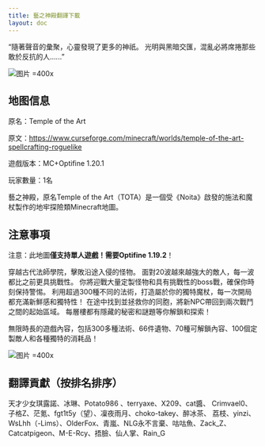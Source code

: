 ```yaml
---
title: 藝之神殿翻譯下載
layout: doc
---
```


“隨著聲音的彙聚，心靈發現了更多的神祇。 光明與黑暗交匯，混亂必將席捲那些敢於反抗的人......”

![图片 =400x](https://media.forgecdn.net/attachments/901/462/templeoftheart_logo.jpg)

## 地图信息

原名：Temple of the Art

原文：<https://www.curseforge.com/minecraft/worlds/temple-of-the-art-spellcrafting-roguelike>

遊戲版本：MC+Optifine 1.20.1

玩家數量：1名

藝之神殿，原名Temple of the Art（TOTA）是一個受《Noita》啟發的施法和魔杖製作的地牢探險類Minecraft地圖。

<DownloadLinks :methods="[
  { id: 'mapdl', text: '下載地圖和翻譯', icon: '/imgs/svg/lanzou.svg', link: 'https://vmhanhuazu.lanzouo.com/s/tota' },
  { id: 'bilibili', text: '宣傳片', icon: '/imgs/svg/bilibili.svg', link: 'https://www.bilibili.com/video/BV1tek2YsEpZ/' },
  { id: 'bilibili', text: '地圖介紹視頻', icon: '/imgs/svg/bilibili.svg', link: 'https://www.bilibili.com/video/BV1Kpq8YcEJw' },
  { id: 'lazy', text: '懶漢下載', icon: '/imgs/logo/logo_64.png', link: 'https://vmhanhuazu.lanzouo.com/s/tota' }
]" />

## 注意事項

注意：此地圖**僅支持單人遊戲！需要Optifine 1.19.2**！

穿越古代法師學院，擊敗沿途入侵的怪物。 面對20波越來越強大的敵人，每一波都比之前更具挑戰性。 你將迎戰大量定製怪物和具有挑戰性的boss戰，確保你時刻保持警惕。 利用超過300種不同的法術，打造屬於你的獨特魔杖，每一次開局都充滿新鮮感和獨特性！ 在途中找到並拯救你的同胞，將新NPC帶回到兩次戰鬥之間的起始區域。 每層樓都有隱藏的秘密和謎題等你解鎖和探索！

無限時長的遊戲內容，包括300多種法術、66件遺物、70種可解鎖內容、100個定製敵人和各種獨特的消耗品！

![图片 =400x](https://media.forgecdn.net/attachments/901/463/templeoftheart-9.jpg)

## 翻譯貢獻（按排名排序）

天才少女琪露諾、冰琳、Potato986 、terryaxe、X209、cat醬、
Crimvael0、子格Z、茫氪、fgt1t5y（望）、凜夜雨月、choko-takey、醉冰茶、
荔枝、yinzi、WsLhh（-Lims）、OlderFox、青嵐、NLG永不言棄、咕咕魚、Zack_Z、
Catcatpigeon、M-E-Rcy、捂臉、仙人掌、Rain_G

<DocSupport />

